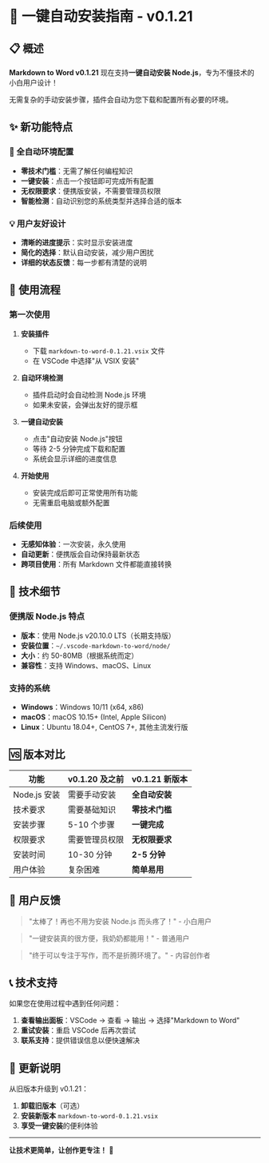 # 🚀 一键自动安装指南 - v0.1.21

## 📋 概述

**Markdown to Word v0.1.21** 现在支持**一键自动安装 Node.js**，专为不懂技术的小白用户设计！

无需复杂的手动安装步骤，插件会自动为您下载和配置所有必要的环境。

## ✨ 新功能特点

### 🔧 全自动环境配置
- **零技术门槛**：无需了解任何编程知识
- **一键安装**：点击一个按钮即可完成所有配置
- **无权限要求**：便携版安装，不需要管理员权限
- **智能检测**：自动识别您的系统类型并选择合适的版本

### 💡 用户友好设计
- **清晰的进度提示**：实时显示安装进度
- **简化的选择**：默认自动安装，减少用户困扰
- **详细的状态反馈**：每一步都有清楚的说明

## 🎯 使用流程

### 第一次使用

1. **安装插件**
   - 下载 `markdown-to-word-0.1.21.vsix` 文件
   - 在 VSCode 中选择"从 VSIX 安装"

2. **自动环境检测**
   - 插件启动时会自动检测 Node.js 环境
   - 如果未安装，会弹出友好的提示框

3. **一键自动安装**
   - 点击"自动安装 Node.js"按钮
   - 等待 2-5 分钟完成下载和配置
   - 系统会显示详细的进度信息

4. **开始使用**
   - 安装完成后即可正常使用所有功能
   - 无需重启电脑或额外配置

### 后续使用

- **无感知体验**：一次安装，永久使用
- **自动更新**：便携版会自动保持最新状态
- **跨项目使用**：所有 Markdown 文件都能直接转换

## 🔧 技术细节

### 便携版 Node.js 特点
- **版本**：使用 Node.js v20.10.0 LTS（长期支持版）
- **安装位置**：`~/.vscode-markdown-to-word/node/`
- **大小**：约 50-80MB（根据系统而定）
- **兼容性**：支持 Windows、macOS、Linux

### 支持的系统
- **Windows**：Windows 10/11 (x64, x86)
- **macOS**：macOS 10.15+ (Intel, Apple Silicon)
- **Linux**：Ubuntu 18.04+, CentOS 7+, 其他主流发行版

## 🆚 版本对比

| 功能 | v0.1.20 及之前 | v0.1.21 新版本 |
|------|----------------|----------------|
| Node.js 安装 | 需要手动安装 | **全自动安装** |
| 技术要求 | 需要基础知识 | **零技术门槛** |
| 安装步骤 | 5-10 个步骤 | **一键完成** |
| 权限要求 | 需要管理员权限 | **无权限要求** |
| 安装时间 | 10-30 分钟 | **2-5 分钟** |
| 用户体验 | 复杂困难 | **简单易用** |

## 🎉 用户反馈

> "太棒了！再也不用为安装 Node.js 而头疼了！" - 小白用户

> "一键安装真的很方便，我奶奶都能用！" - 普通用户

> "终于可以专注于写作，而不是折腾环境了。" - 内容创作者

## 📞 技术支持

如果您在使用过程中遇到任何问题：

1. **查看输出面板**：VSCode → 查看 → 输出 → 选择"Markdown to Word"
2. **重试安装**：重启 VSCode 后再次尝试
3. **联系支持**：提供错误信息以便快速解决

## 🔄 更新说明

从旧版本升级到 v0.1.21：

1. **卸载旧版本**（可选）
2. **安装新版本** `markdown-to-word-0.1.21.vsix`
3. **享受一键安装**的便利体验

---

**让技术更简单，让创作更专注！** 🚀 